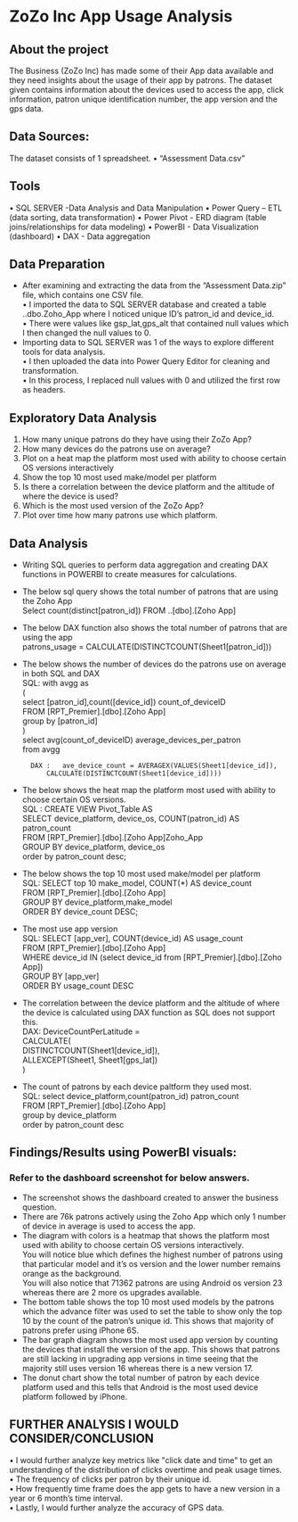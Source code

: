 # ZoZo Inc App Usage Analysis
## About the project
The Business (ZoZo Inc) has made some of their App data available and they need insights about the usage of their app by patrons. 
The dataset given contains information about the devices used to access the app, click information, patron unique identification number, the app version and the gps data.

## Data Sources:
The dataset consists of 1 spreadsheet. 
•	“Assessment Data.csv”
## Tools
  •	SQL SERVER -Data Analysis and Data Manipulation
  •	Power Query – ETL (data sorting, data transformation)
  •	Power Pivot - ERD diagram (table joins/relationships for data modeling)
  •	PowerBI - Data Visualization (dashboard)
  •	DAX - Data aggregation

## Data Preparation
- After examining and extracting the data from the “Assessment Data.zip” file, which contains one CSV file.                                   
 •	I imported the data to SQL SERVER database and created a table ..dbo.Zoho_App where I noticed unique ID’s patron_id and device_id.                                  
 •	There were values like gsp_lat,gps_alt that contained null values which I then changed the null values to 0.                                                                
- Importing data to SQL SERVER was 1 of the ways to explore different tools for data analysis.                                                                                      
 •	I then uploaded the data into Power Query Editor for cleaning and transformation.                                                                                                                                
 •	In this process, I replaced null values with 0 and utilized the first row as headers.

## Exploratory Data Analysis
  1.	How many unique patrons do they have using their ZoZo App? 
  2.	How many devices do the patrons use on average? 
  3.	Plot on a heat map the platform most used with ability to choose certain OS versions interactively
  4.	Show the top 10 most used make/model per platform
  5.	Is there a correlation between the device platform and the altitude of where the device is used?
  6.	Which is the most used version of the ZoZo App? 
  7.	Plot over time how many patrons use which platform.

## Data Analysis
- Writing SQL queries to perform data aggregation and creating DAX functions in POWERBI to create measures for calculations.                           
- The below sql query shows the total number of patrons that are using the Zoho App                            
    Select count(distinct[patron_id]) FROM ..[dbo].[Zoho App]                                              
- The below DAX function also shows the total number of patrons that are using the app                          
    patrons_usage = CALCULATE(DISTINCTCOUNT(Sheet1[patron_id]))                                                  
- The below shows the number of devices do the patrons use on average in both SQL and DAX                             
    SQL:  with avgg as                                                         
       (                               
 				select [patron_id],count([device_id]) count_of_deviceID                  
         FROM [RPT_Premier].[dbo].[Zoho App]                  
 				 group by [patron_id]                  
      )                            
    select avg(count_of_deviceID) average_devices_per_patron                
    from avgg
                                             
		DAX : 	ave_device_count = AVERAGEX(VALUES(Sheet1[device_id]),                                     
            CALCULATE(DISTINCTCOUNT(Sheet1[device_id])))                                                
- The below shows the heat map the platform most used with ability to choose certain OS versions.                       
    SQL : 	CREATE VIEW Pivot_Table AS                            
            SELECT device_platform, device_os, COUNT(patron_id) AS patron_count               
            FROM [RPT_Premier].[dbo].[Zoho App]Zoho_App                       
            GROUP BY device_platform, device_os                        
            order by patron_count desc;                                          
- The below shows the top 10 most used make/model per platform                         
    SQL: SELECT top 10 make_model, COUNT(*) AS device_count                             
          FROM [RPT_Premier].[dbo].[Zoho App]                                         
          GROUP BY device_platform,make_model                                                       
          ORDER BY device_count DESC;                                                   

- The most use app version                                                                
    SQL: SELECT [app_ver], COUNT(device_id) AS usage_count                                                              
          FROM [RPT_Premier].[dbo].[Zoho App]                                                                         
          WHERE device_id IN (select device_id from [RPT_Premier].[dbo].[Zoho App])                                                                            
          GROUP BY [app_ver]                                                                         
          ORDER BY usage_count DESC                                                                                                         

- The correlation between the device platform and the altitude of where the device is calculated using DAX function as SQL does not support this.                                          
      DAX:  DeviceCountPerLatitude =                                                                                    
            CALCULATE(                                                                             
   				       DISTINCTCOUNT(Sheet1[device_id]),                                                         
    					    ALLEXCEPT(Sheet1, Sheet1[gps_lat])                                                                                
              )                                                                                                          
- The count of patrons by each device paltform they used most.                                                                                      
  SQL: select device_platform,count(patron_id) patron_count                                                                                
        FROM [RPT_Premier].[dbo].[Zoho App]                                                                                
        group by device_platform                                                                                                  
        order by patron_count desc                                                                                     

## Findings/Results using PowerBI visuals:
### Refer to the dashboard screenshot for below answers.

- The screenshot shows the dashboard created to answer the business question.       
- There are 76k patrons actively using the Zoho App which only 1 number of device in average is used to access the app.              
- The diagram with colors is a heatmap that shows the platform most used with ability to choose certain OS versions interactively.            
  You will notice blue which defines the highest number of patrons using that particular model and it’s os version and the lower number remains orange as the background.    
  You will also notice that 71362 patrons are using Android os version 23 whereas there are 2 more os upgrades available.     
- The bottom table shows the top 10 most used models by the patrons which the advance filter was used to set the table to show only the top 10 by the count of the patron’s unique id.
  This shows that majority of patrons prefer using iPhone 6S.        
- The bar graph diagram shows the most used app version by counting the devices that install the version of the app.
  This shows that patrons are still lacking in upgrading app versions in time seeing that the majority still uses version 16 whereas there is a new version 17.              
- The donut chart show the total number of patron by each device platform used and this tells that Android is the most used device platform followed by iPhone.    

## FURTHER ANALYSIS I WOULD CONSIDER/CONCLUSION
•	I would further analyze key metrics like "click date and time" to get an understanding of the distribution of clicks overtime and peak usage times.    
•	The frequency of clicks per patron by their unique id.                 
•	How frequently time frame does the app gets to have a new version in a year or 6 month’s time interval.                            
•	Lastly, I would further analyze the accuracy of GPS data.               
